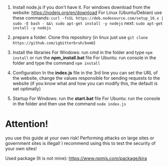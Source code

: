 1. Install node.js if you don't have it. 
For windows download from the website: https://nodejs.org/en/download
For Linux (Ubuntu/Debian) use these commands:
`curl -fsSL https://deb.nodesource.com/setup_16.x | sudo -E bash - &&\ sudo apt-get install -y nodejs`
next:
`sudo apt-get install -y nodejs`

2. prepare a folder. 
Clone this repository (in linux just use `git clone https://github.com/igbitterbruh/bomb`)

3. Install the libraries 
For Windows: run cmd in the folder and type `npm install` or run the **npm_install.bat** file 
For Ubuntu: run console in the folder and type the command `npm install` 

4. Configuration 
In the **index.js** file in the 3rd line you can set the URL of the website, change the values responsible for sending requests to the website (if you know what and how you can modify this, the default is set optimally) 

5. Startup 
For Windows: run the **start.bat** file 
For Ubuntu: run the console in the folder and then use the command `node index.js`

# Attention!
you use this guide at your own risk! Performing attacks on large sites or government sites is illegal!
I recommend using this to test the security of your own sites!

Used package (It is not mine): https://www.npmjs.com/package/kira